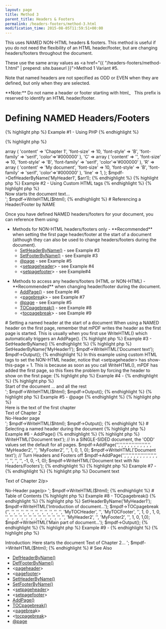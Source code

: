 ```yaml
---
layout: page
title: Method 3
parent_title: Headers & Footers
permalink: /headers-footers/method-3.html
modification_time: 2015-08-05T11:59:51+00:00
---
```


This uses <span class="smallblock">NAMED</span> <span class="smallblock">NON-HTML</span> headers &amp; footers. This method is useful if you do not need the flexibility of an HTML header/footer, but are changing headers/footers throughout the document.

These use the same array values as <a href="{{ "/headers-footers/method-1.html" | prepend: site.baseurl }}">Method 1</a> Variant #5.

Note that named headers are not specified as <span class="smallblock">ODD</span> or <span class="smallblock">EVEN</span> when they are defined, but only when they are selected.

<div class="alert alert-info" role="alert">**Note:** Do not name a header or footer starting with html_   This prefix is reserved to identify an <span class="smallblock">HTML</span> header/footer.</div>

# Defining NAMED Headers/Footers

{% highlight php %}
Example #1 - Using PHP
{% endhighlight %}

{% highlight php %}
<?php

$arr1 = array (

    'L' => array (

      'content' => 'Chapter 1',

      'font-size' => 10,

      'font-style' => 'B',

      'font-family' => 'serif',

      'color'=>'#000000'

    ),

    'C' => array (

      'content' => '',

      'font-size' => 10,

      'font-style' => 'B',

      'font-family' => 'serif',

      'color'=>'#000000'

    ),

    'R' => array (

      'content' => 'My document',

      'font-size' => 10,

      'font-style' => 'B',

      'font-family' => 'serif',

      'color'=>'#000000'

    ),

    'line' => 1,

);

$mpdf->DefHeaderByName('MyHeader1', $arr1);
{% endhighlight %}

{% highlight php %}
Example #2 - Using Custom HTML tags
{% endhighlight %}

{% highlight php %}
<?php

$mpdf = new mPDF();

// Define the Headers and Footers with names

$html = '

<pagefooter name="MyFooter1" content-left="{DATE j-m-Y}" content-center="{PAGENO}/{nbpg}" content-right="My document" footer-style="font-family: serif; font-size: 8pt; font-weight: bold; font-style: italic; color: #000000;" />

<div>Now starts the document text... </div>

';

$mpdf->WriteHTML($html);
{% endhighlight %}

# Referencing a Header/Footer by NAME

<p>Once you have defined <span class="smallblock">NAMED</span> headers/footers for your document, you can reference them using:

<ul>
<li>Methods for <span class="smallblock">NON-HTML</span> headers/footers only - **Recommended** when setting the first page header/footer at the start of a document (although they can also be used to change headers/footers during the document).
<ul>
<li><a href="{{ "/reference/mpdf-functions/setheaderbyname.html" | prepend: site.baseurl }}">SetHeaderByName()</a> - see Example #3  </li>
<li><a href="{{ "/reference/mpdf-functions/setfooterbyname.html" | prepend: site.baseurl }}">SetFooterByName()</a> - see Example #3</li>
<li><a href="{{ "/paging/using-page.html" | prepend: site.baseurl }}">@page</a> - see Example #5</li>
<li>&lt;<a href="{{ "/reference/html-control-tags/setpageheader.html" | prepend: site.baseurl }}">setpageheader</a>&gt; - see Example #4</li>
<li>&lt;<a href="{{ "/reference/html-control-tags/setpagefooter.html" | prepend: site.baseurl }}">setpagefooter</a>&gt; - see Example#4</li>
</ul>
</li>
</ul>
<ul>
<li>Methods to access any headers/footers (<span class="smallblock">HTML</span> or <span class="smallblock">NON-HTML</span>) - **Recommended** when changing header/footer during the document.
<ul>
<li><a href="{{ "/reference/mpdf-functions/addpage.html" | prepend: site.baseurl }}">AddPage()</a> - see Example #6</li>
<li>&lt;<a href="{{ "/reference/html-control-tags/pagebreak.html" | prepend: site.baseurl }}">pagebrea</a>k&gt; - see Example #7</li>
<li><a href="{{ "/paging/using-page.html" | prepend: site.baseurl }}">@page</a> - see Example #5</li>
<li><a href="{{ "/reference/mpdf-functions/tocpagebreak.html" | prepend: site.baseurl }}">TOCpagebreak()</a> - see Example #8</li>
<li>&lt;<a href="{{ "/reference/html-control-tags/tocpagebreak.html" | prepend: site.baseurl }}">tocpagebreak</a>&gt; - see Example #9</li>
</ul>
</li>
</ul>

# Setting a named header at the start of a document

When using a <span class="smallblock">NAMED</span> header on the first page, remember that mPDF writes the header as the first page is started. This is usually when you first use WriteHTML() which automatically triggers an AddPage().

{% highlight php %}
Example #3 - SetHeaderByName()
{% endhighlight %}

{% highlight php %}
<?php

$mpdf = new mPDF();

// Define a header named 'MyHeader1' here (as Example #1)

$mpdf->SetHeaderByName('MyHeader1');

$mpdf->WriteHTML('Document text');

$mpdf->Output();
{% endhighlight %}

In this example using custom HTML tags to set the <span class="smallblock">NON-HTML</span> header, notice that &lt;setpageheader&gt; has <span class="parameter">show-this-page</span> = 1. This is because as soon as you call WriteHTML(), mPDF has added the first page, so this fixes the problem by forcing the header to show on the first page:

{% highlight php %}
Example #4 - <setpageheader>
{% endhighlight %}

{% highlight php %}
<?php

$mpdf = new mPDF();

$html = '

<pagefooter name="MyFooter1" content-left="{DATE j-m-Y}" content-center="{PAGENO}/{nbpg}" content-right="My document" footer-style="font-family: serif; font-size: 8pt; font-weight: bold; font-style: italic; color: #000000;" />

<setpageheader name="MyHeader1" value="on" show-this-page="1" />

<setpagefooter name="MyFooter1" value="on" />

<div>Start of the document ... and all the rest</div>

';

$mpdf->WriteHTML($html);

$mpdf->Output();
{% endhighlight %}

{% highlight php %}
Example #5 - @page
{% endhighlight %}

{% highlight php %}
<?php

$mpdf = new mPDF();

$html = '

<html>

<head>

<style>

@page {

  size: auto;

  odd-header-name: MyHeader1;

  odd-footer-name: MyFooter1;

}

@page chapter2 {

    odd-header-name: MyHeader2;

    odd-footer-name: MyFooter2;

}

@page noheader {

    odd-header-name: _blank;

    odd-footer-name: _blank;

}

div.chapter2 {

    page-break-before: always;

    page: chapter2;

}

div.noheader {

    page-break-before: always;

    page: noheader;

}

</style>

</head>

<body>

<pageheader name="MyHeader1" content-right="My document" header-style="font-weight: bold; color: #000000;" line="on" />

<pagefooter name="MyFooter1" content-left="{DATE j-m-Y}" content-center="{PAGENO}/{nbpg}" footer-style="font-size: 8pt;" />

<pageheader name="MyHeader2" content-right="Chapter 2" header-style="font-weight: bold; color: #000000;" line="on" />

<pagefooter name="MyFooter2" content-left="{DATE j-m-Y}" content-center="2: {PAGENO}" footer-style="font-size: 8pt;" />

<div>Here is the text of the first chapter</div>

<div class="chapter2">Text of Chapter 2</div>

<div class="noheader">No-Header page</div>

</body></html>

';

$mpdf->WriteHTML($html);

$mpdf->Output();
{% endhighlight %}

# Selecting a named header during the document

{% highlight php %}
Example #6 - AddPage()
{% endhighlight %}

{% highlight php %}
<?php

$mpdf->WriteHTML('Document text');

// In a SINGLE-SIDED document, the 'ODD' values set the default for all pages.

$mpdf->AddPage('','','','','','','','','','','', 'MyHeader2', '', 'MyFooter2', '', 1, 0, 1, 0);

$mpdf->WriteHTML('Document text');

// Turn Headers and Footers off

$mpdf->AddPage('','','','','','','','','','','', '', '', '', '', -1, 0, -1, 0);

$mpdf->WriteHTML('Document text with No Headers/Footers');
{% endhighlight %}

{% highlight php %}
Example #7 - <pagebreak>
{% endhighlight %}

{% highlight php %}
<?php

$html = '

<p>Document text

<p>Text of Chapter 2/p>

<!-- TO TURN HEADER/FOOTER OFF FOR A NEW PAGE -->

<pagebreak odd-header-value="off" odd-footer-value="off" />

<p>No-Header page/p>

';

$mpdf->WriteHTML($html);
{% endhighlight %}

# Table of Contents

{% highlight php %}
Example #8 - TOCpagebreak()
{% endhighlight %}

{% highlight php %}
<?php

$mpdf = new mPDF();

// Define headers here named 'MyHeader1', 'MyTOCHeader', 'MyTOCFooter', 'MyHeader2', 'MyFooter2' (as Example #1)

$mpdf->SetHeaderByName('MyHeader1');

$mpdf->WriteHTML('Introduction of document...');

$mpdf->TOCpagebreak ('', '', '', '', '', '', '', '', '', '', '', '', 'MyTOCHeader', '', 'MyTOCFooter', '', 1, 0 , 1, 0, '', '', '', '', '', '', '', '', '', '', '', '', '', 'MyHeader2', '', 'MyFooter2', '', 1, 0,  1,0);

$mpdf->WriteHTML('Main part of document...');

$mpdf->Output();
{% endhighlight %}

{% highlight php %}
Example #9 - <tocpagebreak>
{% endhighlight %}

{% highlight php %}
<?php

$html = '

<!-- Define headers etc. here named 'MyHeader1', 'MyTOCHeader', 'MyTOCFooter', 'MyHeader2', 'MyFooter2' (as Example #2) -->

<p>Introduction: Here starts the document

<tocpagebreak toc-odd-header-name='MyTOCHeader' toc-odd-footer-name='MyTOCFooter' toc-odd-header-value="1" toc-odd-footer-value="1"odd-header-name='MyHeader2' odd-header-value="1"  odd-footer-name='MyFooter2' odd-footer-value="1" />

Text of Chapter 2...

';

$mpdf->WriteHTML($html);
{% endhighlight %}

# See Also

<ul>
<li class="manual_boxlist"><a href="{{ "/reference/mpdf-functions/defheaderbyname.html" | prepend: site.baseurl }}">DefHeaderByName()</a></li>
<li class="manual_boxlist"><a href="{{ "/reference/mpdf-functions/deffooterbyname.html" | prepend: site.baseurl }}">DefFooterByName()</a></li>
<li class="manual_boxlist">&lt;<a href="{{ "/reference/html-control-tags/pageheader.html" | prepend: site.baseurl }}">pageheader</a>&gt;</li>
<li class="manual_boxlist">&lt;<a href="{{ "/reference/html-control-tags/pagefooter.html" | prepend: site.baseurl }}">pagefooter</a>&gt;</li>
<li class="manual_boxlist"><a href="{{ "/reference/mpdf-functions/setheaderbyname.html" | prepend: site.baseurl }}">SetHeaderByName()</a></li>
<li class="manual_boxlist"><a href="{{ "/reference/mpdf-functions/setfooterbyname.html" | prepend: site.baseurl }}">SetFooterByName()</a></li>
<li class="manual_boxlist">&lt;<a href="{{ "/reference/html-control-tags/setpageheader.html" | prepend: site.baseurl }}">setpageheader</a>&gt;</li>
<li class="manual_boxlist">&lt;<a href="{{ "/reference/html-control-tags/setpagefooter.html" | prepend: site.baseurl }}">setpagefooter</a>&gt;</li>
<li class="manual_boxlist"><a href="{{ "/reference/mpdf-functions/addpage.html" | prepend: site.baseurl }}">AddPage()</a></li>
<li class="manual_boxlist"><a href="{{ "/reference/mpdf-functions/tocpagebreak.html" | prepend: site.baseurl }}">TOCpagebreak()</a></li>
<li class="manual_boxlist">&lt;<a href="{{ "/reference/html-control-tags/pagebreak.html" | prepend: site.baseurl }}">pagebrea</a>k&gt;</li>
<li class="manual_boxlist">&lt;<a href="{{ "/reference/html-control-tags/tocpagebreak.html" | prepend: site.baseurl }}">tocpagebreak</a>&gt;</li>
<li class="manual_boxlist"><a href="{{ "/paging/using-page.html" | prepend: site.baseurl }}">@page</a></li>
</ul>

